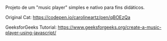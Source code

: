 Projeto de um "music player" simples e nativo para fins didáticos.

Original Cat: https://codepen.io/carolineartz/pen/qBOEzQa

GeeksforGeeks Tutorial: https://www.geeksforgeeks.org/create-a-music-player-using-javascript/